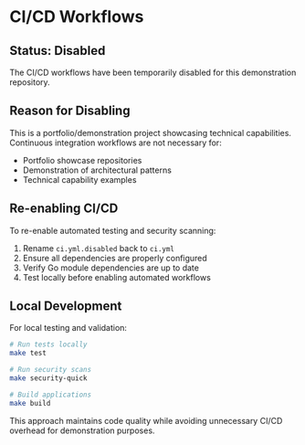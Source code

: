 # CI/CD Workflows

## Status: Disabled

The CI/CD workflows have been temporarily disabled for this demonstration repository.

## Reason for Disabling

This is a portfolio/demonstration project showcasing technical capabilities. Continuous integration workflows are not necessary for:

- Portfolio showcase repositories
- Demonstration of architectural patterns
- Technical capability examples

## Re-enabling CI/CD

To re-enable automated testing and security scanning:

1. Rename `ci.yml.disabled` back to `ci.yml`
2. Ensure all dependencies are properly configured
3. Verify Go module dependencies are up to date
4. Test locally before enabling automated workflows

## Local Development

For local testing and validation:

```bash
# Run tests locally
make test

# Run security scans
make security-quick

# Build applications
make build
```

This approach maintains code quality while avoiding unnecessary CI/CD overhead for demonstration purposes.